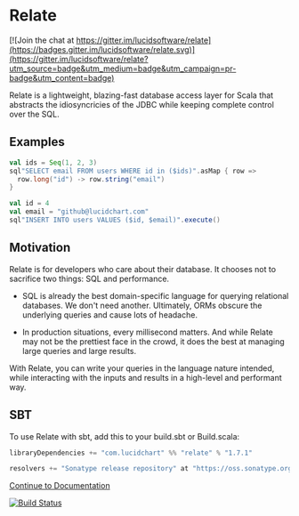 # Relate

[![Join the chat at https://gitter.im/lucidsoftware/relate](https://badges.gitter.im/lucidsoftware/relate.svg)](https://gitter.im/lucidsoftware/relate?utm_source=badge&utm_medium=badge&utm_campaign=pr-badge&utm_content=badge)

Relate is a lightweight, blazing-fast database access layer for Scala that abstracts the idiosyncricies of the JDBC while keeping complete control over the SQL.

## Examples

```scala
val ids = Seq(1, 2, 3)
sql"SELECT email FROM users WHERE id in ($ids)".asMap { row =>
  row.long("id") -> row.string("email")
}
```

```scala
val id = 4
val email = "github@lucidchart.com"
sql"INSERT INTO users VALUES ($id, $email)".execute()
```

## Motivation

Relate is for developers who care about their database. It chooses not to sacrifice two things: SQL and performance.

* SQL is already the best domain-specific language for querying relational databases. We don't need another. Ultimately, ORMs obscure the underlying queries and cause lots of headache.

* In production situations, every millisecond matters. And while Relate may not be the prettiest face in the crowd, it does the best at managing large queries and large results.

With Relate, you can write your queries in the language nature intended, while interacting with the inputs and results in a high-level and performant way.

## SBT

To use Relate with sbt, add this to your build.sbt or Build.scala:

```scala
libraryDependencies += "com.lucidchart" %% "relate" % "1.7.1"

resolvers += "Sonatype release repository" at "https://oss.sonatype.org/content/repositories/releases/"
```

[Continue to Documentation](https://github.com/lucidsoftware/relate/wiki)

[![Build Status](https://travis-ci.org/lucidsoftware/relate.svg)](https://travis-ci.org/lucidsoftware/relate)
